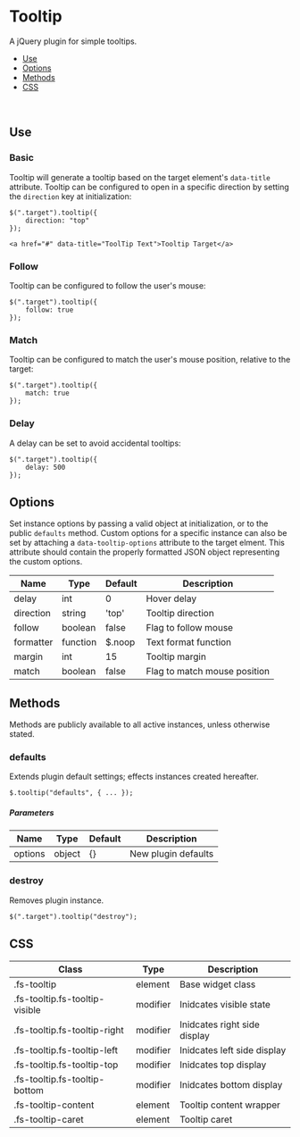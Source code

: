 # Tooltip

A jQuery plugin for simple tooltips.

* [Use](#use)
* [Options](#options)
* [Methods](#methods)
* [CSS](#css)
<br class="nav">

## Use 
### Basic

Tooltip will generate a tooltip based on the target element's `data-title` attribute. Tooltip can be configured to open in a specific direction by setting the `direction` key at initialization:

```
$(".target").tooltip({
	direction: "top"
});
```

```
<a href="#" data-title="ToolTip Text">Tooltip Target</a>
```

### Follow

Tooltip can be configured to follow the user's mouse:

```
$(".target").tooltip({
	follow: true
});
```

### Match

Tooltip can be configured to match the user's mouse position, relative to the target:

```
$(".target").tooltip({
	match: true
});
```

### Delay

A delay can be set to avoid accidental tooltips:

```
$(".target").tooltip({
	delay: 500
});
```

## Options

Set instance options by passing a valid object at initialization, or to the public `defaults` method. Custom options for a specific instance can also be set by attaching a `data-tooltip-options` attribute to the target elment. This attribute should contain the properly formatted JSON object representing the custom options.

| Name | Type | Default | Description |
| --- | --- | --- | --- |
| delay | int | 0 | Hover delay |
| direction | string | 'top' | Tooltip direction |
| follow | boolean | false | Flag to follow mouse |
| formatter | function | $.noop | Text format function |
| margin | int | 15 | Tooltip margin |
| match | boolean | false | Flag to match mouse position |

## Methods

Methods are publicly available to all active instances, unless otherwise stated.

### defaults

Extends plugin default settings; effects instances created hereafter.

```
$.tooltip("defaults", { ... });
```

##### Parameters

| Name | Type | Default | Description |
| --- | --- | --- | --- |
| options | object | {} | New plugin defaults |

### destroy

Removes plugin instance.

```
$(".target").tooltip("destroy");
```

## CSS

| Class | Type | Description |
| --- | --- | --- |
| .fs-tooltip | element | Base widget class |
| .fs-tooltip.fs-tooltip-visible | modifier | Inidcates visible state |
| .fs-tooltip.fs-tooltip-right | modifier | Inidcates right side display |
| .fs-tooltip.fs-tooltip-left | modifier | Inidcates left side display |
| .fs-tooltip.fs-tooltip-top | modifier | Inidcates top display |
| .fs-tooltip.fs-tooltip-bottom | modifier | Inidcates bottom display |
| .fs-tooltip-content | element | Tooltip content wrapper |
| .fs-tooltip-caret | element | Tooltip caret |

